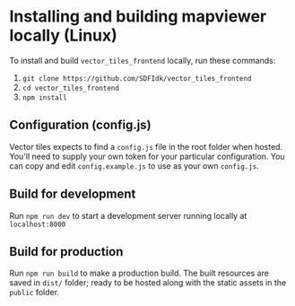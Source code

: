 # Installing and building mapviewer locally (Linux)

To install and build `vector_tiles_frontend` locally, run these commands:

1. `git clone https://github.com/SDFIdk/vector_tiles_frontend`
2. `cd vector_tiles_frontend`
3. `npm install`

## Configuration (config.js)
Vector tiles expects to find a `config.js` file in the root folder when hosted. 
You'll need to supply your own token for your particular configuration.
You can copy and edit `config.example.js` to use as your own `config.js`.

## Build for development
Run `npm run dev` to start a development server running locally at `localhost:8000`

## Build for production
Run `npm run build` to make a production build. The built resources are saved in `dist/` folder; ready to be hosted along with the static assets in the `public` folder.
